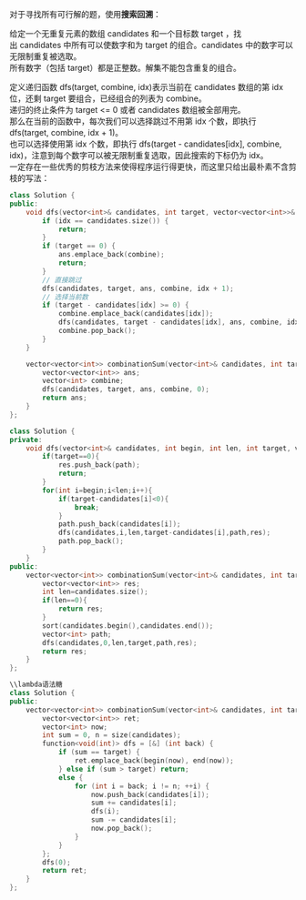 对于寻找所有可行解的题，使用**搜索回溯**：  
  
  
给定一个无重复元素的数组 candidates 和一个目标数 target ，找出 candidates 中所有可以使数字和为 target 的组合。candidates 中的数字可以无限制重复被选取。  
所有数字（包括 target）都是正整数。解集不能包含重复的组合。   
  
定义递归函数 dfs(target, combine, idx)表示当前在 candidates 数组的第 idx 位，还剩 target 要组合，已经组合的列表为 combine。  
递归的终止条件为 target <= 0 或者 candidates 数组被全部用完。  
那么在当前的函数中，每次我们可以选择跳过不用第 idx 个数，即执行 dfs(target, combine, idx + 1)。  
也可以选择使用第 idx 个数，即执行 dfs(target - candidates[idx], combine, idx)，注意到每个数字可以被无限制重复选取，因此搜索的下标仍为 idx。  
一定存在一些优秀的剪枝方法来使得程序运行得更快，而这里只给出最朴素不含剪枝的写法：  
```C++
class Solution {
public:
    void dfs(vector<int>& candidates, int target, vector<vector<int>>& ans, vector<int>& combine, int idx) {
        if (idx == candidates.size()) {
            return;
        }
        if (target == 0) {
            ans.emplace_back(combine);
            return;
        }
        // 直接跳过
        dfs(candidates, target, ans, combine, idx + 1);
        // 选择当前数
        if (target - candidates[idx] >= 0) {
            combine.emplace_back(candidates[idx]);
            dfs(candidates, target - candidates[idx], ans, combine, idx);
            combine.pop_back();
        }
    }

    vector<vector<int>> combinationSum(vector<int>& candidates, int target) {
        vector<vector<int>> ans;
        vector<int> combine;
        dfs(candidates, target, ans, combine, 0);
        return ans;
    }
};
```
```C++
class Solution {
private:
    void dfs(vector<int>& candidates, int begin, int len, int target, vector<int>& path, vector<vector<int>>& res){
        if(target==0){
            res.push_back(path);
            return;
        }
        for(int i=begin;i<len;i++){
            if(target-candidates[i]<0){
                break;
            }
            path.push_back(candidates[i]);
            dfs(candidates,i,len,target-candidates[i],path,res);
            path.pop_back();
        }
    }
public:
    vector<vector<int>> combinationSum(vector<int>& candidates, int target) {
        vector<vector<int>> res;
        int len=candidates.size();
        if(len==0){
            return res;
        }
        sort(candidates.begin(),candidates.end());
        vector<int> path;
        dfs(candidates,0,len,target,path,res);
        return res;
    }
};
```
```C++
\\lambda语法糖
class Solution {
public:
    vector<vector<int>> combinationSum(vector<int>& candidates, int target) {
        vector<vector<int>> ret;
        vector<int> now;
        int sum = 0, n = size(candidates);
        function<void(int)> dfs = [&] (int back) {
            if (sum == target) {
                ret.emplace_back(begin(now), end(now));
            } else if (sum > target) return;
            else {
                for (int i = back; i != n; ++i) {
                    now.push_back(candidates[i]);
                    sum += candidates[i];
                    dfs(i);
                    sum -= candidates[i];
                    now.pop_back();
                }
            }
        };
        dfs(0);
        return ret;
    }
};

```
